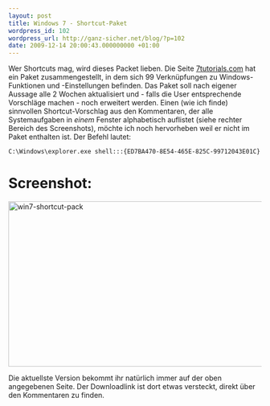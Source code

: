 ```yaml
---
layout: post
title: Windows 7 - Shortcut-Paket
wordpress_id: 102
wordpress_url: http://ganz-sicher.net/blog/?p=102
date: 2009-12-14 20:00:43.000000000 +01:00
---
```

Wer Shortcuts mag, wird dieses Packet lieben. Die Seite <a href="http://www.7tutorials.com/biggest-library-windows-7-shortcuts">7tutorials.com</a> hat ein Paket zusammengestellt, in dem sich 99 Verknüpfungen zu Windows-Funktionen und -Einstellungen befinden. Das Paket soll nach eigener Aussage alle 2 Wochen aktualisiert und - falls die User entsprechende Vorschläge machen - noch erweitert werden. Einen (wie ich finde) sinnvollen Shortcut-Vorschlag aus den Kommentaren, der alle Systemaufgaben in <em>einem</em> Fenster alphabetisch auflistet (siehe rechter Bereich des Screenshots), möchte ich noch hervorheben weil er nicht im Paket enthalten ist. Der Befehl lautet:

	C:\Windows\explorer.exe shell:::{ED7BA470-8E54-465E-825C-99712043E01C}
	

Screenshot:
==========
<a href="/wp-content/uploads/win7-shortcut-pack-1024x705.jpg" target="_blank"><img class="borderimg" title="win7-shortcut-pack" src="/wp-content/uploads/win7-shortcut-pack-1024x705.jpg" alt="win7-shortcut-pack" width="582" height="329" /></a>

Die aktuellste Version bekommt ihr natürlich immer auf der oben angegebenen Seite. Der Downloadlink ist dort etwas versteckt, direkt über den Kommentaren zu finden.
